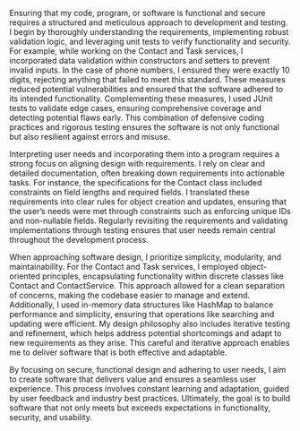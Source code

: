 Ensuring that my code, program, or software is functional and secure requires a structured and meticulous approach to development and testing. I begin by thoroughly understanding the requirements, implementing robust validation logic, and leveraging unit tests to verify functionality and security. For example, while working on the Contact and Task services, I incorporated data validation within constructors and setters to prevent invalid inputs. In the case of phone numbers, I ensured they were exactly 10 digits, rejecting anything that failed to meet this standard. These measures reduced potential vulnerabilities and ensured that the software adhered to its intended functionality. Complementing these measures, I used JUnit tests to validate edge cases, ensuring comprehensive coverage and detecting potential flaws early. This combination of defensive coding practices and rigorous testing ensures the software is not only functional but also resilient against errors and misuse.

Interpreting user needs and incorporating them into a program requires a strong focus on aligning design with requirements. I rely on clear and detailed documentation, often breaking down requirements into actionable tasks. For instance, the specifications for the Contact class included constraints on field lengths and required fields. I translated these requirements into clear rules for object creation and updates, ensuring that the user’s needs were met through constraints such as enforcing unique IDs and non-nullable fields. Regularly revisiting the requirements and validating implementations through testing ensures that user needs remain central throughout the development process.

When approaching software design, I prioritize simplicity, modularity, and maintainability. For the Contact and Task services, I employed object-oriented principles, encapsulating functionality within discrete classes like Contact and ContactService. This approach allowed for a clean separation of concerns, making the codebase easier to manage and extend. Additionally, I used in-memory data structures like HashMap to balance performance and simplicity, ensuring that operations like searching and updating were efficient. My design philosophy also includes iterative testing and refinement, which helps address potential shortcomings and adapt to new requirements as they arise. This careful and iterative approach enables me to deliver software that is both effective and adaptable.

By focusing on secure, functional design and adhering to user needs, I aim to create software that delivers value and ensures a seamless user experience. This process involves constant learning and adaptation, guided by user feedback and industry best practices. Ultimately, the goal is to build software that not only meets but exceeds expectations in functionality, security, and usability.
